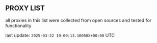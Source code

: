 ## PROXY LIST

all proxies in this list were collected from open sources and tested for functionality

last update: `2025-03-22 19:00:13.100508+00:00` UTC